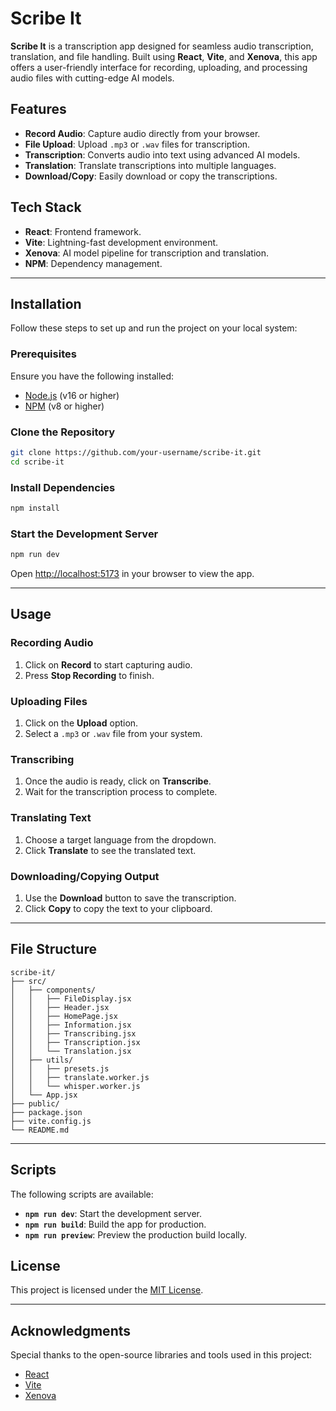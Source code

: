 # Scribe It

**Scribe It** is a transcription app designed for seamless audio transcription, translation, and file handling. Built using **React**, **Vite**, and **Xenova**, this app offers a user-friendly interface for recording, uploading, and processing audio files with cutting-edge AI models.

## Features

- **Record Audio**: Capture audio directly from your browser.
- **File Upload**: Upload `.mp3` or `.wav` files for transcription.
- **Transcription**: Converts audio into text using advanced AI models.
- **Translation**: Translate transcriptions into multiple languages.
- **Download/Copy**: Easily download or copy the transcriptions.

## Tech Stack

- **React**: Frontend framework.
- **Vite**: Lightning-fast development environment.
- **Xenova**: AI model pipeline for transcription and translation.
- **NPM**: Dependency management.

---

## Installation

Follow these steps to set up and run the project on your local system:

### Prerequisites

Ensure you have the following installed:

- [Node.js](https://nodejs.org/) (v16 or higher)
- [NPM](https://www.npmjs.com/) (v8 or higher)

### Clone the Repository

```bash
git clone https://github.com/your-username/scribe-it.git
cd scribe-it
```

### Install Dependencies

```bash
npm install
```

### Start the Development Server

```bash
npm run dev
```

Open [http://localhost:5173](http://localhost:5173) in your browser to view the app.

---

## Usage

### Recording Audio

1. Click on **Record** to start capturing audio.
2. Press **Stop Recording** to finish.

### Uploading Files

1. Click on the **Upload** option.
2. Select a `.mp3` or `.wav` file from your system.

### Transcribing

1. Once the audio is ready, click on **Transcribe**.
2. Wait for the transcription process to complete.

### Translating Text

1. Choose a target language from the dropdown.
2. Click **Translate** to see the translated text.

### Downloading/Copying Output

1. Use the **Download** button to save the transcription.
2. Click **Copy** to copy the text to your clipboard.

---

## File Structure

```
scribe-it/
├── src/
│   ├── components/
│   │   ├── FileDisplay.jsx
│   │   ├── Header.jsx
│   │   ├── HomePage.jsx
│   │   ├── Information.jsx
│   │   ├── Transcribing.jsx
│   │   ├── Transcription.jsx
│   │   └── Translation.jsx
│   ├── utils/
│   │   ├── presets.js
│   │   ├── translate.worker.js
│   │   └── whisper.worker.js
│   └── App.jsx
├── public/
├── package.json
├── vite.config.js
└── README.md
```

---

## Scripts

The following scripts are available:

- **`npm run dev`**: Start the development server.
- **`npm run build`**: Build the app for production.
- **`npm run preview`**: Preview the production build locally.

## License

This project is licensed under the [MIT License](LICENSE).

---

## Acknowledgments

Special thanks to the open-source libraries and tools used in this project:

- [React](https://reactjs.org/)
- [Vite](https://vitejs.dev/)
- [Xenova](https://www.xenova.ai/)
